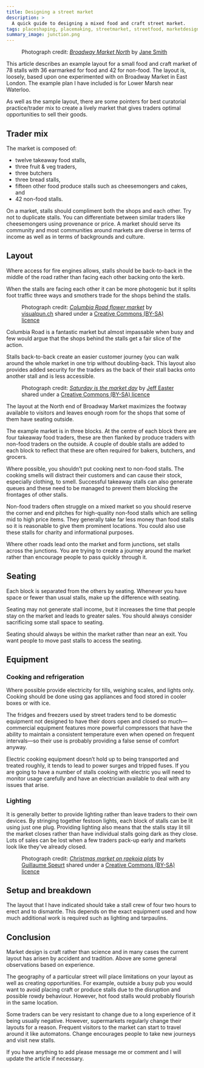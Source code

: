 ```yaml
---
title: Designing a street market
description: >
  A quick guide to designing a mixed food and craft street market.
tags: placeshaping, placemaking, streetmarket, streetfood, marketdesign, marketlayout
summary_image: junction.png
---
```


<figure>
<object type="image/jpeg" data="broadway-market-north.jpeg"></object>
<figcaption>Photograph credit: <cite><a href="http://www.janeillustration.co.uk/blog/dalston-drawings-3/broadway-north-1024x726/">Broadway Market North</a></cite> by <a href="http://www.janeillustration.co.uk/">Jane Smith</a></figcaption>
</figure>

This article describes an example layout for a small food and craft market of 78 stalls with 36 earmarked for food and 42 for non-food. The layout is, loosely, based upon one experimented with on Broadway Market in East London. The example plan I have included is for Lower Marsh near Waterloo.

As well as the sample layout, there are some pointers for best curatorial practice/trader mix to create a lively market that gives traders optimal opportunities to sell their goods.

## Trader mix

The market is composed of:

- twelve takeaway food stalls,
- three fruit & veg traders,
- three butchers
- three bread stalls,
- fifteen other food produce stalls such as cheesemongers and cakes, and
- 42 non-food stalls.

On a market, stalls should compliment both the shops and each other. Try not to duplicate stalls. You can differentiate between similar traders like cheesemongers using provenance or price. A market should serve its community and most communities around markets are diverse in terms of income as well as in terms of backgrounds and culture.

## Layout

Where access for fire engines allows, stalls should be back-to-back in the middle of the road rather than facing each other backing onto the kerb.

When the stalls are facing each other it can be more photogenic but it splits foot traffic three ways and smothers trade for the shops behind the stalls.

<figure>
<object type="image/jpeg" data="columbia-road.jpeg"></object>
<figcaption>Photograph credit: <cite><a href="https://www.flickr.com/photos/visualpunch/5628934853/">Columbia Road flower market</a></cite> by <a href="https://www.flickr.com/photos/visualpunch/">visualpun.ch</a> shared under a <a href="https://creativecommons.org/licenses/by-sa/2.0/">Creative Commons (BY-SA) licence</a></figcaption>
</figure>

Columbia Road is a fantastic market but almost impassable when busy and few would argue that the shops behind the stalls get a fair slice of the action.

Stalls back-to-back create an easier customer journey (you can walk around the whole market in one trip without doubling-back. This layout also provides added security for the traders as the back of their stall backs onto another stall and is less accessible.

<figure>
<object type="image/jpeg" data="broadway-market.jpeg"></object>
<figcaption>Photograph credit: <cite><a href="https://www.flickr.com/photos/feesta/3446596993/">Saturday is the market day</a></cite> by <a href="https://www.flickr.com/photos/feesta/">Jeff Easter</a> shared under a <a href="https://creativecommons.org/licenses/by-sa/2.0/">Creative Commons (BY-SA) licence</a></figcaption>
</figure>

The layout at the North end of Broadway Market maximizes the footway available to visitors and leaves enough room for the shops that some of them have seating outside.

The example market is in three blocks. At the centre of each block there are four takeaway food traders, these are then flanked by produce traders with non-food traders on the outside. A couple of double stalls are added to each block to reflect that these are often required for bakers, butchers, and grocers.

<object type="image/png" data="layout.png"></object>

Where possible, you shouldn’t put cooking next to non-food stalls. The cooking smells will distract their customers and can cause their stock, especially clothing, to smell. Successful takeaway stalls can also generate queues and these need to be managed to prevent them blocking the frontages of other stalls.

Non-food traders often struggle on a mixed market so you should reserve the corner and end pitches for high-quality non-food stalls which are selling mid to high price items. They generally take far less money than food stalls so it is reasonable to give them prominent locations. You could also use these stalls for charity and informational purposes.

Where other roads lead onto the market and form junctions, set stalls across the junctions. You are trying to create a journey around the market rather than encourage people to pass quickly through it.

<object type="image/png" data="junction.png"></object>

## Seating

Each block is separated from the others by seating. Whenever you have space or fewer than usual stalls, make up the difference with seating.

<object type="image/png" data="seating.png"></object>

Seating may not generate stall income, but it increases the time that people stay on the market and leads to greater sales. You should always consider sacrificing some stall space to seating.

Seating should always be within the market rather than near an exit. You want people to move past stalls to access the seating.

## Equipment

### Cooking and refrigeration

Where possible provide electricity for tills, weighing scales, and lights only. Cooking should be done using gas appliances and food stored in cooler boxes or with ice.

The fridges and freezers used by street traders tend to be domestic equipment not designed to have their doors open and closed so much—commercial equipment features more powerful compressors that have the ability to maintain a consistent temperature even when opened on frequent intervals—so their use is probably providing a false sense of comfort anyway.

Electric cooking equipment doesn’t hold up to being transported and treated roughly, it tends to lead to power surges and tripped fuses. If you are going to have a number of stalls cooking with electric you will need to monitor usage carefully and have an electrician available to deal with any issues that arise.

### Lighting

It is generally better to provide lighting rather than leave traders to their own devices. By stringing together festoon lights, each block of stalls can be lit using just one plug. Providing lighting also means that the stalls stay lit till the market closes rather than have individual stalls going dark as they close. Lots of sales can be lost when a few traders pack-up early and markets look like they've already closed.

<figure>
<object type="image/jpeg" data="raekoja-plats.jpeg"></object>
<figcaption>Photograph credit: <cite><a href="https://www.flickr.com/photos/guillaumespeurt/32252118841/">Christmas market on raekoja plats</a></cite> by <a href="https://www.flickr.com/photos/guillaumespeurt/">Guillaume Speurt</a> shared under a <a href="https://creativecommons.org/licenses/by-sa/2.0/">Creative Commons (BY-SA) licence</a></figcaption>
</figure>

## Setup and breakdown

The layout that I have indicated should take a stall crew of four two hours to erect and to dismantle. This depends on the exact equipment used and how much additional work is required such as lighting and tarpaulins.

## Conclusion

<object type="image/png" data="market-layout.png"></object>

Market design is craft rather than science and in many cases the current layout has arisen by accident and tradition. Above are some general observations based on experience.

The geography of a particular street will place limitations on your layout as well as creating opportunities. For example, outside a busy pub you would want to avoid placing craft or produce stalls due to the disruption and possible rowdy behaviour. However, hot food stalls would probably flourish in the same location.

Some traders can be very resistant to change due to a long experience of it being usually negative. However, supermarkets regularly change their layouts for a reason. Frequent visitors to the market can start to travel around it like automatons. Change encourages people to take new journeys and visit new stalls.

If you have anything to add please message me or comment and I will update the article if necessary.
